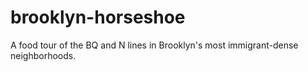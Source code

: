 # brooklyn-horseshoe
A food tour of the BQ and N lines in Brooklyn's most immigrant-dense neighborhoods. 
